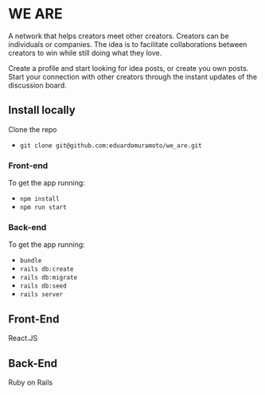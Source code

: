 # WE ARE

A network that helps creators meet other creators. Creators can be individuals or companies. The idea is to facilitate collaborations between creators to win while still doing what they love. 

Create a profile and start looking for idea posts, or create you own posts. Start your connection with other creators through the instant updates of the discussion board.

## Install locally

Clone the repo
- `git clone git@github.com:eduardomuramoto/we_are.git`


### Front-end
To get the app running:

- `npm install`
- `npm run start`

### Back-end
To get the app running:

- `bundle`
- `rails db:create`
- `rails db:migrate`
- `rails db:seed`
- `rails server`



## Front-End
React.JS
## Back-End
Ruby on Rails
